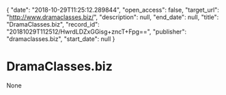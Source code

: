 {
  "date": "2018-10-29T11:25:12.289844", 
  "open_access": false, 
  "target_url": "http://www.dramaclasses.biz/", 
  "description": null, 
  "end_date": null, 
  "title": "DramaClasses.biz", 
  "record_id": "20181029T112512/HwrdLDZxGGisg+zncT+Fpg==", 
  "publisher": "dramaclasses.biz", 
  "start_date": null
}

# DramaClasses.biz

None